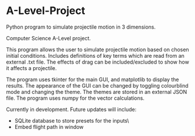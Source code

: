 ﻿# A-Level-Project
Python program to simulate projectile motion in 3 dimensions.

Computer Science A-Level project.

This program allows the user to simulate projectile motion based on chosen initial conditions.
Includes definitions of key terms which are read from an external .txt file.
The effects of drag can be included/excluded to show how it affects a projectile.

The program uses tkinter for the main GUI, and matplotlib to display the results. 
The appearance of the GUI can be changed by toggling colourblind mode and changing the theme.
The themes are stored in an external JSON file.
The program uses numpy for the vector calculations.

Currently in development.
Future updates will include:
<ul>
    <li>SQLite database to store presets for the inputs\
    <li>Embed flight path in window
</ul>